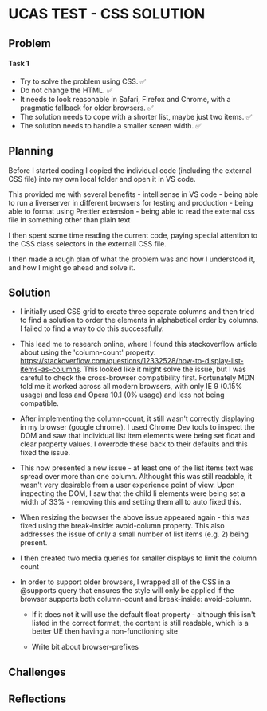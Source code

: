# UCAS TEST - CSS SOLUTION

## Problem

#### Task 1

- Try to solve the problem using CSS. ✅
- Do not change the HTML. ✅
- It needs to look reasonable in Safari, Firefox and Chrome, with a pragmatic fallback for older browsers. ✅
- The solution needs to cope with a shorter list, maybe just two items. ✅
- The solution needs to handle a smaller screen width. ✅

## Planning

Before I started coding I copied the individual code (including the external CSS file) into my own local folder and open it in VS code.

This provided me with several benefits - intellisense in VS code - being able to run a liverserver in different browsers for testing and production - being able to format using Prettier extension - being able to read the external css file in something other than plain text

I then spent some time reading the current code, paying special attention to the CSS class selectors in the externall CSS file.

I then made a rough plan of what the problem was and how I understood it, and how I might go ahead and solve it.

## Solution

- I initially used CSS grid to create three separate columns and then tried to find a solution to order the elements in alphabetical order by columns. I failed to find a way to do this successfully.

- This lead me to research online, where I found this stackoverflow article about using the 'column-count' property: https://stackoverflow.com/questions/12332528/how-to-display-list-items-as-columns. This looked like it might solve the issue, but I was careful to check the cross-browser compatibility first. Fortunately MDN told me it worked across all modern browsers, with only IE 9 (0.15% usage) and less and Opera 10.1 (0% usage) and less not being compatible.

- After implementing the column-count, it still wasn't correctly displaying in my browser (google chrome). I used Chrome Dev tools to inspect the DOM and saw that individual list item elements were being set float and clear property values. I overrode these back to their defaults and this fixed the issue.

- This now presented a new issue - at least one of the list items text was spread over more than one column. Althought this was still readable, it wasn't very desirable from a user experience point of view. Upon inspecting the DOM, I saw that the child li elements were being set a width of 33% - removing this and setting them all to auto fixed this.

- When resizing the browser the above issue appeared again - this was fixed using the break-inside: avoid-column property. This also addresses the issue of only a small number of list items (e.g. 2) being present.

- I then created two media queries for smaller displays to limit the column count

- In order to support older browsers, I wrapped all of the CSS in a @supports query that ensures the style will only be applied if the browser supports both column-count and break-inside: avoid-column.

  - If it does not it will use the default float property - although this isn't listed in the correct format, the content is still readable, which is a better UE then having a non-functioning site

  - Write bit about browser-prefixes

## Challenges

## Reflections
